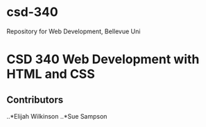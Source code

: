 # csd-340
Repository for Web Development, Bellevue Uni
# CSD 340 Web Development with HTML and CSS
## Contributors
..*Elijah Wilkinson
..*Sue Sampson
